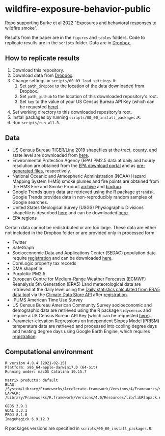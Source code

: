 # wildfire-exposure-behavior-public
Repo supporting Burke et al 2022 "Exposures and behavioral responses to wildfire smoke".

Results from the paper are in the `figures` and `tables` folders. Code to replicate results are in the `scripts` folder. Data are in [Dropbox](https://www.dropbox.com/sh/1q6ed2wu23wxv3m/AAC1iNXoisapYkyckFW8opKSa?dl=0).

## How to replicate results
1. Download this repository.
2. Download data from [Dropbox](https://www.dropbox.com/sh/1q6ed2wu23wxv3m/AAC1iNXoisapYkyckFW8opKSa?dl=0).
3. Change settings in `scripts/00_03_load_settings.R`:
    1. Set `path_dropbox` to the location of the data downloaded from Dropbox.
    2. Set `path_github` to the location of this downloaded repository's root.
    3. Set `key` to the value of your US Census Bureau API Key (which can be requested [here](https://api.census.gov/data/key_signup.html)).
4. Set working directory to this downloaded repository's root.
5. Install packages by running `scripts/00_00_install_packages.R`.
6. Run `scripts/run_all.R`.

## Data
* US Census Bureau TIGER/Line 2019 shapefiles at the tract, county, and state level are downloaded from [here](https://www.census.gov/cgi-bin/geo/shapefiles/index.php).
* Environmental Protection Agency (EPA) PM2.5 data at daily and hourly resolution are obtained from the [EPA download portal](https://www.epa.gov/outdoor-air-quality-data/download-daily-data) and as [pre-generated files](https://aqs.epa.gov/aqsweb/airdata/download_files.html#:~:text=2017%2D05%2D26-,Particulates,-Year), respectively.
* National Oceanic and Atmospheric Administration (NOAA) Hazard Mapping System (HMS) smoke plumes and fire points are obtained from the HMS Fire and Smoke Product [archive](https://satepsanone.nesdis.noaa.gov/pub/volcano/FIRE/HMS_ARCHIVE/) and [backup](https://satepsanone.nesdis.noaa.gov/pub/FIRE/HMS/hms_backup/).
* Google Trends query data are retrieved using the R package `gtrendsR`. Google Trends provides data in non-reproducibly random samples of Google searches.
* United States Geological Survey (USGS) Physiographic Divisions shapefile is described [here](https://water.usgs.gov/GIS/metadata/usgswrd/XML/physio.xml) and can be downloaded [here](https://water.usgs.gov/GIS/dsdl/physio_shp.zip).
* EPA regions

Certain data cannot be redistributed or are too large. These data are either not included in the Dropbox folder or are provided only in processed form:
* Twitter
* SafeGraph
* Socioeconomic Data and Applications Center (SEDAC) population data require [registration](https://sedac.ciesin.columbia.edu/user-registration) and can be downloaded [here](https://sedac.ciesin.columbia.edu/data/set/gpw-v4-population-density-rev11/data-download).
* CoreLogic property tax records
* DMA shapefile
* PurpleAir PM2.5
* European Centre for Medium-Range Weather Forecasts (ECMWF) Reanalysis 5th Generation (ERA5) Land meteorological data are retrieved at the daily level using the [Daily statistics calculated from ERA5 data tool](https://cds.climate.copernicus.eu/cdsapp#!/software/app-c3s-daily-era5-statistics?tab=app) via the [Climate Data Store API](https://cds.climate.copernicus.eu/api-how-to) after [registration](https://cds.climate.copernicus.eu/user/register).
* IPUMS American Time Use Survey
* US Census Bureau American Community Survey socioeconomic and demographic data are retrieved using the R package `tidycensus` and require a US Census Bureau API Key (which can be requested [here](https://api.census.gov/data/key_signup.html)).
* Parameter-elevation Regressions on Independent Slopes Model (PRISM) temperature data are retrieved and processed into cooling degree days and heating degree days using Google Earth Engine, which requires [registration](https://earthengine.google.com/signup/).

## Computational environment
```
R version 4.0.4 (2021-02-15)
Platform: x86_64-apple-darwin17.0 (64-bit)
Running under: macOS Catalina 10.15.7

Matrix products: default
BLAS: /System/Library/Frameworks/Accelerate.framework/Versions/A/Frameworks/vecLib.framework/Versions/A/libBLAS.dylib
LAPACK: /Library/Frameworks/R.framework/Versions/4.0/Resources/lib/libRlapack.dylib

GEOS 3.9.1
GDAL 3.3.1
PROJ 8.1.0
ImageMagick 6.9.12.3
```

R packages versions are specified in `scripts/00_00_install_packages.R`.
